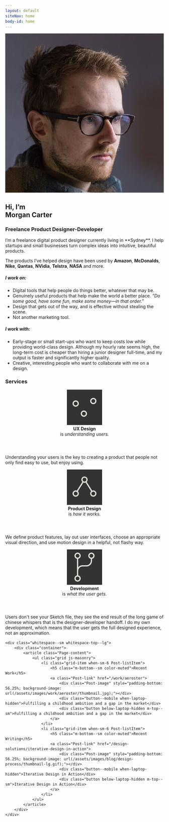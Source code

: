 ```yaml
---
layout: default
siteNav: home
body-id: home
---
```


<div class="Page">
	<div class="whitespace--sm whitespace-bottom--md">
		<div class="container">
			<article class="Page-content">
				<div class="grid">
					<div class="grid-item when-sm-6">
						<picture>
							<source media="(min-width: 568px)" srcset="/assets/images/home/neue_me.jpg">
							<img src="/assets/images/home/neue_me_mobile.jpg">
						</picture>
					</div>
					<div class="grid-item when-sm-6 Essay Essay--blog" markdown="1">
<h1 class="m-top--lg when-sm-m-top--0">
	Hi, I’m
	<br class="below-lg-hidden">
	Morgan Carter
</h1>
<h3 class="h3--alt color-muted m-top--0 m-bottom--lg">Freelance Product Designer-Developer</h3>
I’m a freelance digital product designer currently living in **Sydney**. I help startups and small businesses turn complex ideas into intuitive, beautiful products.

The products I’ve helped design have been used by **Amazon**, **McDonalds**, **Nike**, **Qantas**, **NVidia**, **Telstra**, **NASA** and more.

##### I work on:

- Digital tools that help people do things better, whatever that may be.
- Genuinely useful products that help make the world a better place. *“Do some good, have some fun, make some money—in that order.”*
- Design that gets out of the way, and is effective without stealing the scene.
- Not another marketing tool. 

##### I work with:

- Early-stage or small start-ups who want to keep costs low while providing world-class design. Although my hourly rate seems high, the long-term cost is cheaper than hiring a junior designer full-time, and my output is faster and significantly higher quality.
- Creative, interesting people who want to collaborate with me on a design.
</div>
				</div>
			</article>
		</div>
	</div>
	<div class="whitespace--sm bg-black color-bg">
		<div class="container container--md">
			<article class="Page-content">
				<h3 class="text-center">Services</h3>
				<div class="grid">
					<div class="grid-item when-lg-4 m-top--xl">
						<div class="media">
							<header>
								<img src="/assets/icon/home-ux.svg" class="m-right--xs">
								<div>
									<strong>UX Design</strong>
									<br>
									is
									<em>understanding users.</em>
								</div>
							</header>
							<p class="text-sm color-muted m-top--0">Understanding your users is the key to creating a product that people not only find easy to use, but enjoy using.</p>
						</div>
					</div>
					<div class="grid-item when-lg-4 m-top--xl">
						<div class="media">
							<header>
								<img src="/assets/icon/home-product.svg" class="m-right--xs">
								<div>
									<strong>Product Design</strong>
									<br>
									is
									<em>how it works.</em>
								</div>
							</header>
							<p class="text-sm color-muted m-top--0">We define product features, lay out user interfaces, choose an appropriate visual direction, and use motion design in a helpful, not flashy way.</p>
						</div>
					</div>
					<div class="grid-item when-lg-4 m-top--xl">
						<div class="media">
							<header>
								<img src="/assets/icon/home-development.svg" class="m-right--xs">
								<div>
									<strong>Development</strong>
									<br>
									is
									<em>what the user gets.</em>
								</div>
							</header>
							<p class="text-sm color-muted m-top--0">Users don't see your Sketch file, they see the end result of the long game of chinese whispers that is the designer-developer handoff. I do my own development, which means that the user gets the full designed experience, not an approximation.</p>
						</div>
					</div>
					<!-- <div class="grid-item when-lg-3 m-top--xl">
						<div class="media">
							<header>
								<img src="/assets/icon/home-thinking.svg" class="m-right--xs">
								<div>
									<strong>Design Thinking</strong>
									<br>
									is
									<em>design, but not tech.</em>
								</div>
							</header>
							<p class="text-sm color-muted m-top--0">Donec id elit non mi porta gravida at eget metus. Nulla vitae elit libero, a pharetra augue. Curabitur blandit tempus porttitor.</p>
						</div>
					</div> -->
				</div>
			</article>
		</div>
	</div>

	<div class="whitespace--sm whitespace-top--lg">
		<div class="container">
			<article class="Page-content">
				<ul class="grid js-masonry">
					<li class="grid-item when-sm-6 Post-listItem">
						<h5 class="m-bottom--sm color-muted">Recent Work</h5>
						<a class="Post-link" href="/work/aeroster">
							<div class="Post-image" style="padding-bottom: 56.25%; background-image: url(/assets/images/work/aeroster/thumbnail.jpg);"></div>
							<div class="button--mobile when-laptop-hidden">Fulfilling a childhood ambition and a gap in the market</div>
							<div class="button below-laptop-hidden m-top--sm">Fulfilling a childhood ambition and a gap in the market</div>
						</a>
					</li>
					<li class="grid-item when-sm-6 Post-listItem">
						<h5 class="m-bottom--sm color-muted">Recent Writing</h5>
						<a class="Post-link" href="/design-solutions/iterative-design-in-action">
							<div class="Post-image" style="padding-bottom: 56.25%; background-image: url(/assets/images/blog/design-process/thumbnail-lg.gif);"></div>
							<div class="button--mobile when-laptop-hidden">Iterative Design in Action</div>
							<div class="button below-laptop-hidden m-top--sm">Iterative Design in Action</div>
						</a>
					</li>
				</ul>
			</article>
		</div>
	</div>
</div>